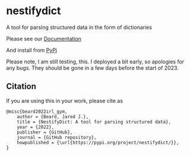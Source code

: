 # nestifydict
A tool for parsing structured data in the form of dictionaries

Please see our [Documentation](https://nestifydict.readthedocs.io/en/latest/)

And install from [PyPi](https://pypi.org/project/nestifydict/)

Please note, I am still testing, this. I deployed a bit early, so apologies for any bugs. They should be gone in a few days before the start of 2023.

Citation
--------
If you are using this in your work, please cite as

```
@misc{beard2022irl_gym,
    author = {Beard, Jared J.},
    title = {NestifyDict: A tool for parsing structured data},
    year = {2022},
    publisher = {GitHub},
    journal = {GitHub repository},
    howpublished = {\url{https://pypi.org/project/nestifydict/}},
}
```